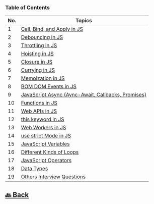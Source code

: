 ### Table of Contents

| No. | Topics                                                                                                                                           |
| --- | ------------------------------------------------------------------------------------------------------------------------------------------------ |
| 1   | <a href="https://github.com/sanjay9616/JavaScript/blob/master/JavaScript-Tutorial/Call-Bind-and-Apply/README.md">Call, Bind, and Apply in JS</a> |
| 2   | <a href="https://github.com/sanjay9616/JavaScript/blob/master/JavaScript-Tutorial/Debouncing/README.md">Debouncing in JS</a>                     |
| 3   | <a href="https://github.com/sanjay9616/JavaScript/blob/master/JavaScript-Tutorial/Throttling/README.md">Throttling in JS</a>                     |
| 4   | <a href="https://github.com/sanjay9616/JavaScript/blob/master/JavaScript-Tutorial/Hoisting/README.md">Hoisting in JS</a>                         |
| 5   | <a href="https://github.com/sanjay9616/JavaScript/blob/master/JavaScript-Tutorial/Closure/README.md">Closure in JS</a>                           |
| 6   | <a href="https://github.com/sanjay9616/JavaScript/blob/master/JavaScript-Tutorial/Currying/README.md">Currying in JS</a>                         |
| 7   | <a href="https://github.com/sanjay9616/JavaScript/blob/master/JavaScript-Tutorial/Memoization/README.md">Memoization in JS</a>                   |
| 8   | <a href="https://github.com/sanjay9616/JavaScript/blob/master/JavaScript-Tutorial/BOM-DOM-Events/README.md">BOM DOM Events in JS</a>             |
| 9   | <a href="https://github.com/sanjay9616/JavaScript/tree/master/JavaScript-Tutorial/Async">JavaScript Async (Aync-Await, Callbacks, Promises)</a>  |
| 10  | <a href="https://github.com/sanjay9616/JavaScript/blob/master/JavaScript-Tutorial/Functions/README.md">Functions in JS</a>                       |
| 11  | <a href="https://github.com/sanjay9616/JavaScript/blob/master/JavaScript-Tutorial/Web-APIs/Interview.md">Web APIs in JS</a>                      |
| 12  | <a href="https://github.com/sanjay9616/JavaScript/blob/master/JavaScript-Tutorial/this%20keyword/README.md">this keyword in JS</a>               |
| 13  | <a href="https://github.com/sanjay9616/JavaScript/blob/master/JavaScript-Tutorial/Service%20Worker/README.md">Web Workers in JS</a>              |
| 14  | <a href="https://github.com/sanjay9616/JavaScript/blob/master/JavaScript-Tutorial/use%20strict%20Mode/README.md">use strict Mode in JS</a>       |
| 15  | <a href="https://github.com/sanjay9616/JavaScript/blob/master/JavaScript-Tutorial/Variables/README.md">JavaScript Variables</a>                  |
| 16  | <a href="https://github.com/sanjay9616/JavaScript/blob/master/JavaScript-Tutorial/Loops/README.md">Different Kinds of Loops</a>                  |
| 17  | <a href="https://github.com/sanjay9616/JavaScript/blob/master/JavaScript-Tutorial/Operators/README.md">JavaScript Operators</a>                  |
| 18  | <a href="https://github.com/sanjay9616/JavaScript/blob/master/JavaScript-Tutorial/Data-Types/README.md">Data Types</a>                           |
| 19  | <a href="https://github.com/sanjay9616/JavaScript/blob/master/JavaScript-Tutorial/Operators/README.md">Others Interview Questions</a>            |


<h2><a href="https://github.com/sanjay9616/JavaScript/blob/master/README.md"> 🔙 Back</a></h2>
